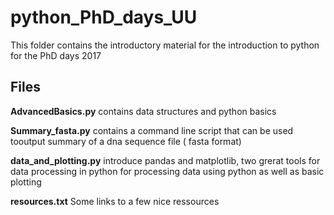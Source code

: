 # python_PhD_days_UU
This folder contains the introductory material for the introduction to python for the PhD days 2017 

## Files
**AdvancedBasics.py** contains data structures and python basics

**Summary_fasta.py** contains a command line script that can be used tooutput summary of a dna sequence file ( fasta format)

**data_and_plotting.py** introduce pandas and matplotlib, two grerat tools for data processing in python for processing data using python as well as basic plotting 

**resources.txt** Some links to a few nice ressources
